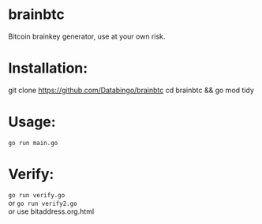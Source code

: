 # brainbtc
Bitcoin brainkey generator, use at your own risk.
# Installation:
git clone https://github.com/Databingo/brainbtc
cd brainbtc && go mod tidy
# Usage:
`go run main.go`
# Verify:
`go run verify.go` \
or `go run verify2.go` \
or use bitaddress.org.html
